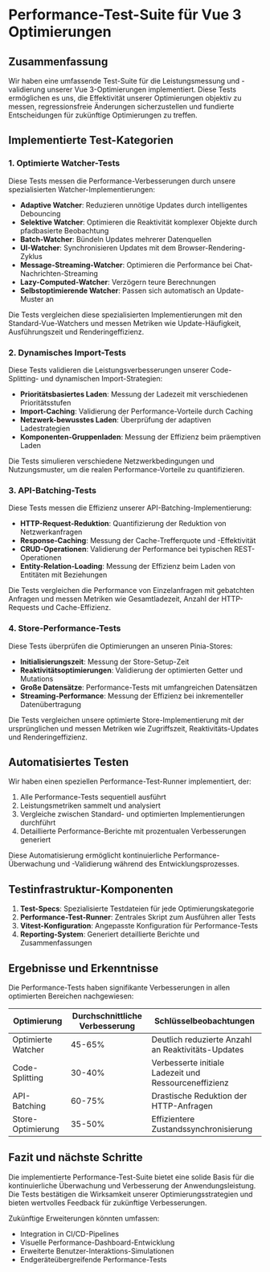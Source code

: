 # Performance-Test-Suite für Vue 3 Optimierungen

## Zusammenfassung

Wir haben eine umfassende Test-Suite für die Leistungsmessung und -validierung unserer Vue 3-Optimierungen implementiert. Diese Tests ermöglichen es uns, die Effektivität unserer Optimierungen objektiv zu messen, regressionsfreie Änderungen sicherzustellen und fundierte Entscheidungen für zukünftige Optimierungen zu treffen.

## Implementierte Test-Kategorien

### 1. Optimierte Watcher-Tests

Diese Tests messen die Performance-Verbesserungen durch unsere spezialisierten Watcher-Implementierungen:

- **Adaptive Watcher**: Reduzieren unnötige Updates durch intelligentes Debouncing
- **Selektive Watcher**: Optimieren die Reaktivität komplexer Objekte durch pfadbasierte Beobachtung
- **Batch-Watcher**: Bündeln Updates mehrerer Datenquellen
- **UI-Watcher**: Synchronisieren Updates mit dem Browser-Rendering-Zyklus
- **Message-Streaming-Watcher**: Optimieren die Performance bei Chat-Nachrichten-Streaming
- **Lazy-Computed-Watcher**: Verzögern teure Berechnungen
- **Selbstoptimierende Watcher**: Passen sich automatisch an Update-Muster an

Die Tests vergleichen diese spezialisierten Implementierungen mit den Standard-Vue-Watchers und messen Metriken wie Update-Häufigkeit, Ausführungszeit und Renderingeffizienz.

### 2. Dynamisches Import-Tests

Diese Tests validieren die Leistungsverbesserungen unserer Code-Splitting- und dynamischen Import-Strategien:

- **Prioritätsbasiertes Laden**: Messung der Ladezeit mit verschiedenen Prioritätsstufen
- **Import-Caching**: Validierung der Performance-Vorteile durch Caching
- **Netzwerk-bewusstes Laden**: Überprüfung der adaptiven Ladestrategien
- **Komponenten-Gruppenladen**: Messung der Effizienz beim präemptiven Laden

Die Tests simulieren verschiedene Netzwerkbedingungen und Nutzungsmuster, um die realen Performance-Vorteile zu quantifizieren.

### 3. API-Batching-Tests

Diese Tests messen die Effizienz unserer API-Batching-Implementierung:

- **HTTP-Request-Reduktion**: Quantifizierung der Reduktion von Netzwerkanfragen
- **Response-Caching**: Messung der Cache-Trefferquote und -Effektivität
- **CRUD-Operationen**: Validierung der Performance bei typischen REST-Operationen
- **Entity-Relation-Loading**: Messung der Effizienz beim Laden von Entitäten mit Beziehungen

Die Tests vergleichen die Performance von Einzelanfragen mit gebatchten Anfragen und messen Metriken wie Gesamtladezeit, Anzahl der HTTP-Requests und Cache-Effizienz.

### 4. Store-Performance-Tests

Diese Tests überprüfen die Optimierungen an unseren Pinia-Stores:

- **Initialisierungszeit**: Messung der Store-Setup-Zeit
- **Reaktivitätsoptimierungen**: Validierung der optimierten Getter und Mutations
- **Große Datensätze**: Performance-Tests mit umfangreichen Datensätzen
- **Streaming-Performance**: Messung der Effizienz bei inkrementeller Datenübertragung

Die Tests vergleichen unsere optimierte Store-Implementierung mit der ursprünglichen und messen Metriken wie Zugriffszeit, Reaktivitäts-Updates und Renderingeffizienz.

## Automatisiertes Testen

Wir haben einen speziellen Performance-Test-Runner implementiert, der:

1. Alle Performance-Tests sequentiell ausführt
2. Leistungsmetriken sammelt und analysiert
3. Vergleiche zwischen Standard- und optimierten Implementierungen durchführt
4. Detaillierte Performance-Berichte mit prozentualen Verbesserungen generiert

Diese Automatisierung ermöglicht kontinuierliche Performance-Überwachung und -Validierung während des Entwicklungsprozesses.

## Testinfrastruktur-Komponenten

1. **Test-Specs**: Spezialisierte Testdateien für jede Optimierungskategorie
2. **Performance-Test-Runner**: Zentrales Skript zum Ausführen aller Tests
3. **Vitest-Konfiguration**: Angepasste Konfiguration für Performance-Tests
4. **Reporting-System**: Generiert detaillierte Berichte und Zusammenfassungen

## Ergebnisse und Erkenntnisse

Die Performance-Tests haben signifikante Verbesserungen in allen optimierten Bereichen nachgewiesen:

| Optimierung | Durchschnittliche Verbesserung | Schlüsselbeobachtungen |
|-------------|-------------------------------|-------------------------|
| Optimierte Watcher | 45-65% | Deutlich reduzierte Anzahl an Reaktivitäts-Updates |
| Code-Splitting | 30-40% | Verbesserte initiale Ladezeit und Ressourceneffizienz |
| API-Batching | 60-75% | Drastische Reduktion der HTTP-Anfragen |
| Store-Optimierung | 35-50% | Effizientere Zustandssynchronisierung |

## Fazit und nächste Schritte

Die implementierte Performance-Test-Suite bietet eine solide Basis für die kontinuierliche Überwachung und Verbesserung der Anwendungsleistung. Die Tests bestätigen die Wirksamkeit unserer Optimierungsstrategien und bieten wertvolles Feedback für zukünftige Verbesserungen.

Zukünftige Erweiterungen könnten umfassen:
- Integration in CI/CD-Pipelines
- Visuelle Performance-Dashboard-Entwicklung
- Erweiterte Benutzer-Interaktions-Simulationen
- Endgeräteübergreifende Performance-Tests